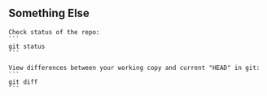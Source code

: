 ## Something Else

	Check status of the repo:
	```
	git status
	```

    View differences between your working copy and current "HEAD" in git:
	```
	git diff
	```
